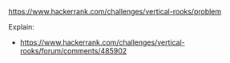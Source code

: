 https://www.hackerrank.com/challenges/vertical-rooks/problem

Explain:

- https://www.hackerrank.com/challenges/vertical-rooks/forum/comments/485902
